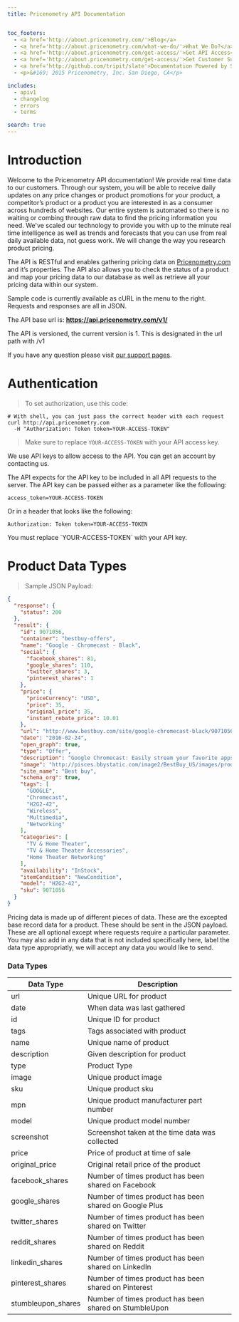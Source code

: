 ```yaml
---
title: Pricenometry API Documentation


toc_footers:
  - <a href='http://about.pricenometry.com/'>Blog</a>
  - <a href='http://about.pricenometry.com/what-we-do/'>What We Do?</a>
  - <a href='http://about.pricenometry.com/get-access/'>Get API Access</a>
  - <a href='http://about.pricenometry.com/get-access/'>Get Customer Support</a>
  - <a href='http://github.com/tripit/slate'>Documentation Powered by Slate</a>
  - <p>&#169; 2015 Pricenometry, Inc. San Diego, CA</p>

includes:
  - apiv1
  - changelog
  - errors
  - terms

search: true
---
```


# Introduction

Welcome to the Pricenometry API documentation! We provide real time data to our customers. Through our system, you will be able to receive daily updates on any price changes or product promotions for your product, a competitor’s product or a product you are interested in as a consumer across hundreds of websites. Our entire system is automated so there is no waiting or combing through raw data to find the pricing information you need. We've scaled our technology to provide you with up to the minute real time intelligence as well as trends and forecasts that you can use from real daily available data, not guess work. We will change the way you research product pricing.

The API is RESTful and enables gathering pricing data on [Pricenometry.com](http://pricenometry.com) and it’s properties. The API also allows you to check the status of a product and map your pricing data to our database as well as retrieve all your pricing data within our system.

Sample code is currently available as cURL in the menu to the right. Requests and responses are all in JSON.

The API base url is: **https://api.pricenometry.com/v1/**

The API is versioned, the current version is 1. This is designated in the url path with /v1

If you have any question please visit [our support pages](http://pricenometry.com).


# Authentication

> To set authorization, use this code:

```shell
# With shell, you can just pass the correct header with each request
curl http://api.pricenometry.com
  -H "Authorization: Token token=YOUR-ACCESS-TOKEN"
```

> Make sure to replace `YOUR-ACCESS-TOKEN` with your API access key.

We use API keys to allow access to the API. You can get an account by contacting us.

The API expects for the API key to be included in all API requests to the server. The API key can be passed either as a parameter like the following:

`access_token=YOUR-ACCESS-TOKEN`

Or in a header that looks like the following:

`Authorization: Token token=YOUR-ACCESS-TOKEN`

<aside class="notice">
You must replace `YOUR-ACCESS-TOKEN` with your API key.
</aside>

# Product Data Types

> Sample JSON Payload:

```json
{
  "response": {
    "status": 200
  },
  "result": {
    "id": 9071056,
    "container": "bestbuy-offers",
    "name": "Google - Chromecast - Black",
    "social": {
      "facebook_shares": 81,
      "google_shares": 110,
      "twitter_shares": 3,
      "pinterest_shares": 1
    },
    "price": {
      "priceCurrency": "USD",
      "price": 35,
      "original_price": 35,
      "instant_rebate_price": 10.01
    },
    "url": "http://www.bestbuy.com/site/google-chromecast-black/9071056.p?id=1219013308425&skuId=9071056",
    "date": "2016-02-24",
    "open_graph": true,
    "type": "Offer",
    "description": "Google Chromecast: Easily stream your favorite apps and media to your TV via Wi-Fi with Chromecast. Use the included USB cable to plug the Chromecast into your TV, and control streaming content using your compatible smartphone, tablet or computer.",
    "image": "http://pisces.bbystatic.com/image2/BestBuy_US/images/products/9071/9071056_sa.jpg;canvasHeight=210;canvasWidth=210",
    "site_name": "Best buy",
    "schema_org": true,
    "tags": [
      "GOOGLE",
      "Chromecast",
      "H2G2-42",
      "Wireless",
      "Multimedia",
      "Networking"
    ],
    "categories": [
      "TV & Home Theater",
      "TV & Home Theater Accessories",
      "Home Theater Networking"
    ],
    "availability": "InStock",
    "itemCondition": "NewCondition",
    "model": "H2G2-42",
    "sku": 9071056
  }
}

```

Pricing data is made up of different pieces of data. These are the excepted base record data for a product. These should be sent in the JSON payload. These are all optional except where requests require a particular parameter. You may also add in any data that is not included specifically here, label the data type appropriatly, we will accept any data you would like to send.

### Data Types

Data Type | Description
--------- | -----------
url | Unique URL for product
date | When data was last gathered
id | Unique ID for product
tags | Tags associated with product
name | Unique name of product
description | Given description for product
type | Product Type
image | Unique product image
sku | Unique product sku
mpn | Unique product manufacturer part number
model | Unique product model number
screenshot | Screenshot taken at the time data was collected
price | Price of product at time of sale
original_price | Original retail price of the product
facebook_shares | Number of times product has been shared on Facebook
google_shares | Number of times product has been shared on Google Plus
twitter_shares | Number of times product has been shared on Twitter
reddit_shares | Number of times product has been shared on Reddit
linkedin_shares | Number of times product has been shared on LinkedIn
pinterest_shares | Number of times product has been shared on Pinterest
stumbleupon_shares | Number of times product has been shared on StumbleUpon
